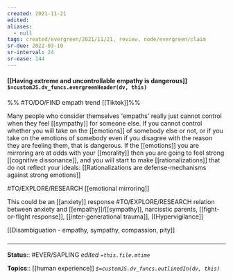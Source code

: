 ```yaml
---
created: 2021-11-21 
edited: 
aliases:
  - null
tags: created/evergreen/2021/11/21, review, node/evergreen/claim
sr-due: 2022-03-10
sr-interval: 24
sr-ease: 144
---
```


#### [[Having extreme and uncontrollable empathy is dangerous]] `$=customJS.dv_funcs.evergreenHeader(dv, this)`

%% #TO/DO/FIND empath trend [[Tiktok]]%%

Many people who consider themselves 'empaths' really just cannot control when they feel [[sympathy]] for someone else. If you cannot control whether you will take on the [[emotions]] of somebody else or not, or if you take on the emotions of somebody even if you disagree with the reason they are feeling them, that is dangerous. 
If the [[emotions]] you are mirroring are at odds with your [[morality]] then you are going to feel strong [[cognitive dissonance]], and
you will start to make [[rationalizations]] that do not reflect your ideals:
[[Rationalizations are defense-mechanisms against strong emotions]]

#TO/EXPLORE/RESEARCH  [[emotional mirroring]]

This could be an [[anxiety]] response #TO/EXPLORE/RESEARCH relation between anxiety and [[empathy]]/[[sympathy]], narcisstic  parents, [[fight-or-flight response]], [[inter-generational trauma]], [[Hypervigilance]]

[[Disambiguation - empathy, sympathy, compassion, pity]]

### <hr class="footnote"/>

**Status**:: #EVER/SAPLING 
*edited `=this.file.mtime`*

**Topics**:: [[human experience]]
*`$=customJS.dv_funcs.outlinedIn(dv, this)`*
